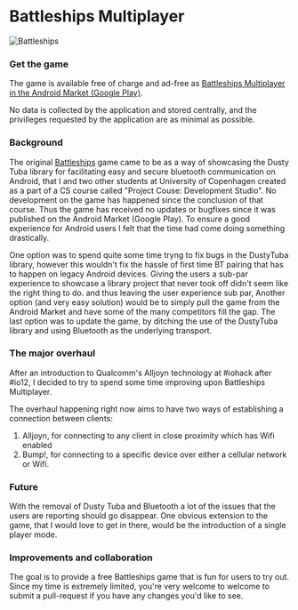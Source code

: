 # Battleships Multiplayer

![Battleships](https://github.com/omegahm/DBP2P/raw/master/Battleships/res/drawable/icon.png)

### Get the game
The game is available free of charge and ad-free as [Battleships Multiplayer in the Android Market (Google Play)](https://market.android.com/details?id=dk.hotmovinglobster.battleships&feature=search_result).

No data is collected by the application and stored centrally, and the privilleges requested by the application are as minimal as possible.

### Background
The original [Battleships](https://github.com/omegahm/DBP2P/tree/master/Battleships) game came to be as a way of showcasing the Dusty Tuba library for facilitating easy and secure bluetooth communication on Android, that I and two other students at University of Copenhagen created as a part of a CS course called "Project Couse: Development Studio".
No development on the game has happened since the conclusion of that course. Thus the game has received no updates or bugfixes since it was published on the Android Market (Google Play). To ensure a good experience for Android users I felt that the time had come doing something drastically.

One option was to spend quite some time tryng to fix bugs in the DustyTuba library, however this wouldn't fix the hassle of first time BT pairing that has to happen on legacy Android devices. Giving the users a sub-par experience to showcase a library project that never took off didn't seem like the right thing to do. and thus leaving the user experience sub par,
Another option (and very easy solution) would be to simply pull the game from the Android Market and have some of the many competitors fill the gap.
The last option was to update the game, by ditching the use of the DustyTuba library and using Bluetooth as the underlying transport.

### The major overhaul
After an introduction to Qualcomm's Alljoyn technology at #iohack after #io12, I decided to try to spend some time improving upon Battleships Multiplayer.

The overhaul happening right now aims to have two ways of establishing a connection between clients:
1) Alljoyn, for connecting to any client in close proximity which has Wifi enabled
2) Bump!, for connecting to a specific device over either a cellular network or Wifi.

### Future
With the removal of Dusty Tuba and Bluetooth a lot of the issues that the users are reporting should go disappear.
One obvious extension to the game, that I would love to get in there, would be the introduction of a single player mode.

### Improvements and collaboration
The goal is to provide a free Battleships game that is fun for users to try out. Since my time is extremely limited, you're very welcome to welcome to submit a pull-request if you have any changes you'd like to see.